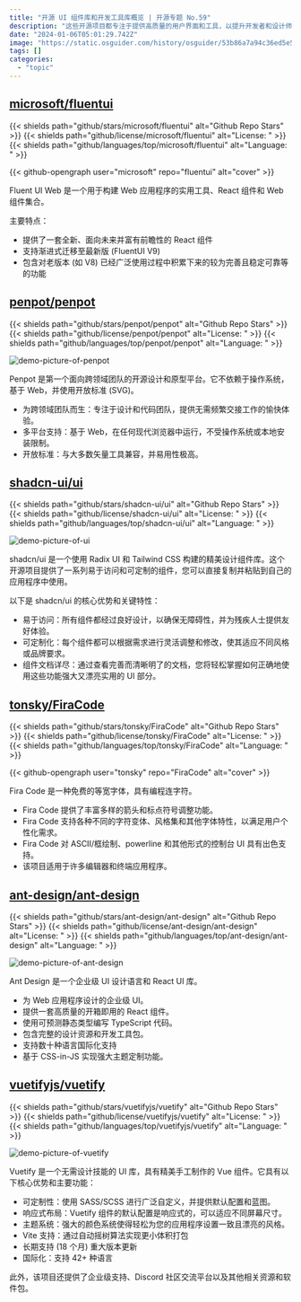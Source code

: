 ```yaml
---
title: "开源 UI 组件库和开发工具库概览 | 开源专题 No.59"
description: "这些开源项目都专注于提供高质量的用户界面和工具，以提升开发者和设计师的工作效率。它们提供了丰富的组件、易定制的主题系统、国际化支持等功能，并致力于满足不同团队和用户的需求。此外，还有一些专注于提供优秀的字体设计，以改善编程体验和视觉呈现。这些项目共同构建了一个开放、多样化的开发和设计生态系统，为不同领域的团队提供了丰富而有力的工具支持。"
date: "2024-01-06T05:01:29.742Z"
image: "https://static.osguider.com/history/osguider/53b86a7a94c36ed5e585d6c42a1061e1.png"
tags: []
categories:
  - "topic"
---
```


## [microsoft/fluentui](https://github.com/microsoft/fluentui)

{{< shields path="github/stars/microsoft/fluentui" alt="Github Repo Stars" >}} {{< shields path="github/license/microsoft/fluentui" alt="License: " >}} {{< shields path="github/languages/top/microsoft/fluentui" alt="Language: " >}}

{{< github-opengraph user="microsoft" repo="fluentui" alt="cover" >}}

Fluent UI Web 是一个用于构建 Web 应用程序的实用工具、React 组件和 Web 组件集合。

主要特点：

- 提供了一套全新、面向未来并富有前瞻性的 React 组件
- 支持渐进式迁移至最新版 (FluentUI V9)
- 包含对老版本 (如 V8) 已经广泛使用过程中积累下来的较为完善且稳定可靠等的功能

## [penpot/penpot](https://github.com/penpot/penpot)

{{< shields path="github/stars/penpot/penpot" alt="Github Repo Stars" >}} {{< shields path="github/license/penpot/penpot" alt="License: " >}} {{< shields path="github/languages/top/penpot/penpot" alt="Language: " >}}

![demo-picture-of-penpot](https://static.osguider.com/history/osguider/bc392b23ac86ddbc8ec8847a1f4a1862.gif)

Penpot 是第一个面向跨领域团队的开源设计和原型平台。它不依赖于操作系统，基于 Web，并使用开放标准 (SVG)。

- 为跨领域团队而生：专注于设计和代码团队，提供无需频繁交接工作的愉快体验。
- 多平台支持：基于 Web，在任何现代浏览器中运行，不受操作系统或本地安装限制。
- 开放标准：与大多数矢量工具兼容，并易用性极高。

## [shadcn-ui/ui](https://github.com/shadcn-ui/ui)

{{< shields path="github/stars/shadcn-ui/ui" alt="Github Repo Stars" >}} {{< shields path="github/license/shadcn-ui/ui" alt="License: " >}} {{< shields path="github/languages/top/shadcn-ui/ui" alt="Language: " >}}

![demo-picture-of-ui](https://static.osguider.com/history/2023/0ed3af49363386c95be7f86828aa04b1.png)

shadcn/ui 是一个使用 Radix UI 和 Tailwind CSS 构建的精美设计组件库。这个开源项目提供了一系列易于访问和可定制的组件，您可以直接复制并粘贴到自己的应用程序中使用。

以下是 shadcn/ui 的核心优势和关键特性：

- 易于访问：所有组件都经过良好设计，以确保无障碍性，并为残疾人士提供友好体验。
- 可定制化：每个组件都可以根据需求进行灵活调整和修改，使其适应不同风格或品牌要求。
- 组件文档详尽：通过查看完善而清晰明了的文档，您将轻松掌握如何正确地使用这些功能强大又漂亮实用的 UI 部分。

## [tonsky/FiraCode](https://github.com/tonsky/FiraCode)

{{< shields path="github/stars/tonsky/FiraCode" alt="Github Repo Stars" >}} {{< shields path="github/license/tonsky/FiraCode" alt="License: " >}} {{< shields path="github/languages/top/tonsky/FiraCode" alt="Language: " >}}

{{< github-opengraph user="tonsky" repo="FiraCode" alt="cover" >}}

Fira Code 是一种免费的等宽字体，具有编程连字符。

- Fira Code 提供了丰富多样的箭头和标点符号调整功能。
- Fira Code 支持各种不同的字符变体、风格集和其他字体特性，以满足用户个性化需求。
- Fira Code 对 ASCII/框绘制、powerline 和其他形式的控制台 UI 具有出色支持。
- 该项目适用于许多编辑器和终端应用程序。

## [ant-design/ant-design](https://github.com/ant-design/ant-design)

{{< shields path="github/stars/ant-design/ant-design" alt="Github Repo Stars" >}} {{< shields path="github/license/ant-design/ant-design" alt="License: " >}} {{< shields path="github/languages/top/ant-design/ant-design" alt="Language: " >}}

![demo-picture-of-ant-design](https://static.osguider.com/history/2023/5e068700f9e39f598c8a039a038d30da.png)

Ant Design 是一个企业级 UI 设计语言和 React UI 库。

- 为 Web 应用程序设计的企业级 UI。
- 提供一套高质量的开箱即用的 React 组件。
- 使用可预测静态类型编写 TypeScript 代码。
- 包含完整的设计资源和开发工具包。
- 支持数十种语言国际化支持
- 基于 CSS-in-JS 实现强大主题定制功能。

## [vuetifyjs/vuetify](https://github.com/vuetifyjs/vuetify)

{{< shields path="github/stars/vuetifyjs/vuetify" alt="Github Repo Stars" >}} {{< shields path="github/license/vuetifyjs/vuetify" alt="License: " >}} {{< shields path="github/languages/top/vuetifyjs/vuetify" alt="Language: " >}}

![demo-picture-of-vuetify](https://static.osguider.com/history/2023/f1624776337e74305bcdbde8d485b0a5.png)

Vuetify 是一个无需设计技能的 UI 库，具有精美手工制作的 Vue 组件。它具有以下核心优势和主要功能：

- 可定制性：使用 SASS/SCSS 进行广泛自定义，并提供默认配置和蓝图。
- 响应式布局：Vuetify 组件的默认配置是响应式的，可以适应不同屏幕尺寸。
- 主题系统：强大的颜色系统使得轻松为您的应用程序设置一致且漂亮的风格。
- Vite 支持：通过自动摇树算法实现更小体积打包
- 长期支持 (18 个月) 重大版本更新
- 国际化：支持 42+ 种语言

此外，该项目还提供了企业级支持、Discord 社区交流平台以及其他相关资源和软件包。

